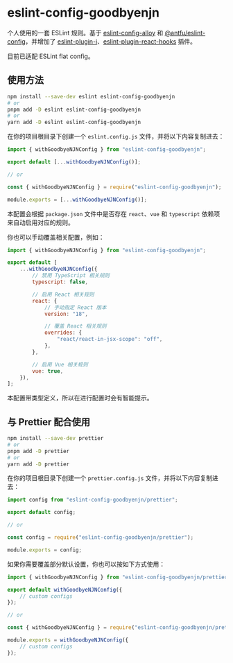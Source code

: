 # eslint-config-goodbyenjn

个人使用的一套 ESLint 规则。基于 [eslint-config-alloy](https://github.com/alloyteam/eslint-config-alloy) 和 [@antfu/eslint-config](https://github.com/antfu/eslint-config)，并增加了 [eslint-plugin-i](https://github.com/un-es/eslint-plugin-i)、[eslint-plugin-react-hooks](https://www.npmjs.com/package/eslint-plugin-react-hooks) 插件。

目前已适配 ESLint flat config。

## 使用方法

```bash
npm install --save-dev eslint eslint-config-goodbyenjn
# or
pnpm add -D eslint eslint-config-goodbyenjn
# or
yarn add -D eslint eslint-config-goodbyenjn
```

在你的项目根目录下创建一个 `eslint.config.js` 文件，并将以下内容复制进去：

```js
import { withGoodbyeNJNConfig } from "eslint-config-goodbyenjn";

export default [...withGoodbyeNJNConfig()];

// or

const { withGoodbyeNJNConfig } = require("eslint-config-goodbyenjn");

module.exports = [...withGoodbyeNJNConfig()];
```

本配置会根据 `package.json` 文件中是否存在 `react`、`vue` 和 `typescript` 依赖项来自动启用对应的规则。

你也可以手动覆盖相关配置，例如：

```js
import { withGoodbyeNJNConfig } from "eslint-config-goodbyenjn";

export default [
    ...withGoodbyeNJNConfig({
        // 禁用 TypeScript 相关规则
        typescript: false,

        // 启用 React 相关规则
        react: {
            // 手动指定 React 版本
            version: "18",

            // 覆盖 React 相关规则
            overrides: {
                "react/react-in-jsx-scope": "off",
            },
        },

        // 启用 Vue 相关规则
        vue: true,
    }),
];
```

本配置带类型定义，所以在进行配置时会有智能提示。

## 与 Prettier 配合使用

```bash
npm install --save-dev prettier
# or
pnpm add -D prettier
# or
yarn add -D prettier
```

在你的项目根目录下创建一个 `prettier.config.js` 文件，并将以下内容复制进去：

```js
import config from "eslint-config-goodbyenjn/prettier";

export default config;

// or

const config = require("eslint-config-goodbyenjn/prettier");

module.exports = config;
```

如果你需要覆盖部分默认设置，你也可以按如下方式使用：

```js
import { withGoodbyeNJNConfig } from "eslint-config-goodbyenjn/prettier";

export default withGoodbyeNJNConfig({
    // custom configs
});

// or

const { withGoodbyeNJNConfig } = require("eslint-config-goodbyenjn/prettier");

module.exports = withGoodbyeNJNConfig({
    // custom configs
});
```

